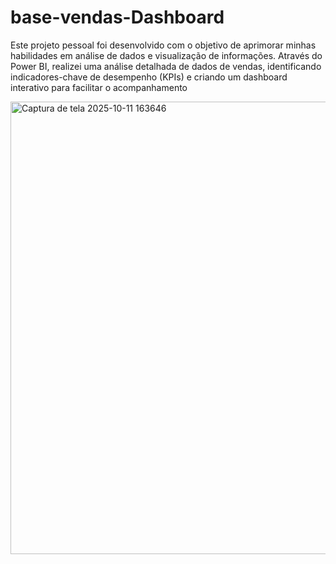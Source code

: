 # base-vendas-Dashboard
Este projeto pessoal foi desenvolvido com o objetivo de aprimorar minhas habilidades em análise de dados e visualização de informações. Através do Power BI, realizei uma análise detalhada de dados de vendas, identificando indicadores-chave de desempenho (KPIs) e criando um dashboard interativo para facilitar o acompanhamento

<img width="1301" height="724" alt="Captura de tela 2025-10-11 163646" src="https://github.com/user-attachments/assets/3f6813a9-4489-4226-b6a1-b57ec2f808cf" />
